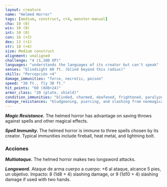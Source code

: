 ```yaml
---
layout: creature
name: "Helmed Horror"
tags: [medium, construct, cr4, monster-manual]
cha: 10 (0)
wis: 10 (0)
int: 10 (0)
con: 16 (+3)
dex: 13 (+1)
str: 18 (+4)
size: Medium construct
alignment: unaligned
challenge: "4 (1,100 XP)"
languages: "understands the languages of its creator but can't speak"
senses: "blindsight 60 ft. (blind beyond this radius)"
skills: "Percepción +4"
damage_immunities: "force, necrotic, poison"
speed: "30 ft., fly 30 ft."
hit_points: "60 (8d8+24)"
armor_class: "20 (plate, shield)"
condition_immunities: "blinded, charmed, deafened, frightened, paralyzed, petrified, poisoned, stunned"
damage_resistances: "bludgeoning, piercing, and slashing from nonmagical weapons that aren't adamantine"
---
```


***Magic Resistance.*** The helmed horror has advantage on saving throws against spells and other magical effects.

***Spell Immunity.*** The helmed horror is immune to three spells chosen by its creator. Typical immunities include fireball, heat metal, and lightning bolt.

### Acciones

***Multiataque.*** The helmed horror makes two longsword attacks.

***Longsword.*** Ataque de arma cuerpo a cuerpo: +6 al ataque, alcance 5 pies, un objetivo. Impacto: 8 (1d8 + 4) slashing damage, or 9 (1d10 + 4) slashing damage if used with two hands.